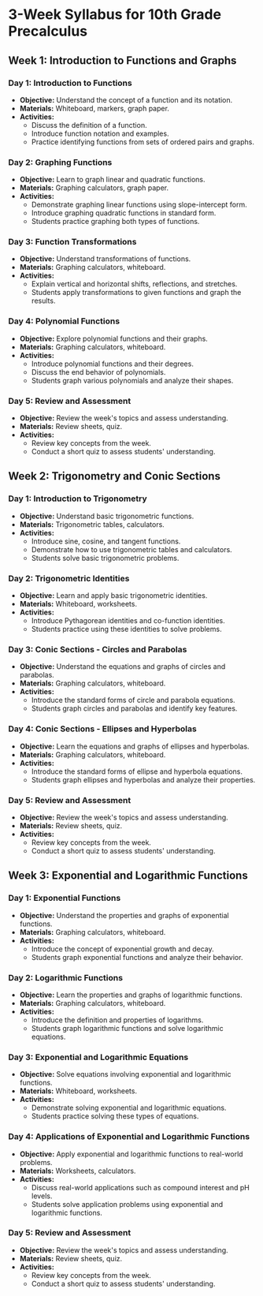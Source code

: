 # 3-Week Syllabus for 10th Grade Precalculus

## Week 1: Introduction to Functions and Graphs

### Day 1: Introduction to Functions
- **Objective:** Understand the concept of a function and its notation.
- **Materials:** Whiteboard, markers, graph paper.
- **Activities:**
  - Discuss the definition of a function.
  - Introduce function notation and examples.
  - Practice identifying functions from sets of ordered pairs and graphs.

### Day 2: Graphing Functions
- **Objective:** Learn to graph linear and quadratic functions.
- **Materials:** Graphing calculators, graph paper.
- **Activities:**
  - Demonstrate graphing linear functions using slope-intercept form.
  - Introduce graphing quadratic functions in standard form.
  - Students practice graphing both types of functions.

### Day 3: Function Transformations
- **Objective:** Understand transformations of functions.
- **Materials:** Graphing calculators, whiteboard.
- **Activities:**
  - Explain vertical and horizontal shifts, reflections, and stretches.
  - Students apply transformations to given functions and graph the results.

### Day 4: Polynomial Functions
- **Objective:** Explore polynomial functions and their graphs.
- **Materials:** Graphing calculators, whiteboard.
- **Activities:**
  - Introduce polynomial functions and their degrees.
  - Discuss the end behavior of polynomials.
  - Students graph various polynomials and analyze their shapes.

### Day 5: Review and Assessment
- **Objective:** Review the week's topics and assess understanding.
- **Materials:** Review sheets, quiz.
- **Activities:**
  - Review key concepts from the week.
  - Conduct a short quiz to assess students' understanding.

## Week 2: Trigonometry and Conic Sections

### Day 1: Introduction to Trigonometry
- **Objective:** Understand basic trigonometric functions.
- **Materials:** Trigonometric tables, calculators.
- **Activities:**
  - Introduce sine, cosine, and tangent functions.
  - Demonstrate how to use trigonometric tables and calculators.
  - Students solve basic trigonometric problems.

### Day 2: Trigonometric Identities
- **Objective:** Learn and apply basic trigonometric identities.
- **Materials:** Whiteboard, worksheets.
- **Activities:**
  - Introduce Pythagorean identities and co-function identities.
  - Students practice using these identities to solve problems.

### Day 3: Conic Sections - Circles and Parabolas
- **Objective:** Understand the equations and graphs of circles and parabolas.
- **Materials:** Graphing calculators, whiteboard.
- **Activities:**
  - Introduce the standard forms of circle and parabola equations.
  - Students graph circles and parabolas and identify key features.

### Day 4: Conic Sections - Ellipses and Hyperbolas
- **Objective:** Learn the equations and graphs of ellipses and hyperbolas.
- **Materials:** Graphing calculators, whiteboard.
- **Activities:**
  - Introduce the standard forms of ellipse and hyperbola equations.
  - Students graph ellipses and hyperbolas and analyze their properties.

### Day 5: Review and Assessment
- **Objective:** Review the week's topics and assess understanding.
- **Materials:** Review sheets, quiz.
- **Activities:**
  - Review key concepts from the week.
  - Conduct a short quiz to assess students' understanding.

## Week 3: Exponential and Logarithmic Functions

### Day 1: Exponential Functions
- **Objective:** Understand the properties and graphs of exponential functions.
- **Materials:** Graphing calculators, whiteboard.
- **Activities:**
  - Introduce the concept of exponential growth and decay.
  - Students graph exponential functions and analyze their behavior.

### Day 2: Logarithmic Functions
- **Objective:** Learn the properties and graphs of logarithmic functions.
- **Materials:** Graphing calculators, whiteboard.
- **Activities:**
  - Introduce the definition and properties of logarithms.
  - Students graph logarithmic functions and solve logarithmic equations.

### Day 3: Exponential and Logarithmic Equations
- **Objective:** Solve equations involving exponential and logarithmic functions.
- **Materials:** Whiteboard, worksheets.
- **Activities:**
  - Demonstrate solving exponential and logarithmic equations.
  - Students practice solving these types of equations.

### Day 4: Applications of Exponential and Logarithmic Functions
- **Objective:** Apply exponential and logarithmic functions to real-world problems.
- **Materials:** Worksheets, calculators.
- **Activities:**
  - Discuss real-world applications such as compound interest and pH levels.
  - Students solve application problems using exponential and logarithmic functions.

### Day 5: Review and Assessment
- **Objective:** Review the week's topics and assess understanding.
- **Materials:** Review sheets, quiz.
- **Activities:**
  - Review key concepts from the week.
  - Conduct a short quiz to assess students' understanding.

